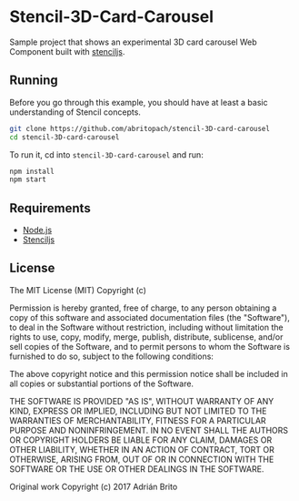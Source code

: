 # Stencil-3D-Card-Carousel

Sample project that shows an experimental 3D card carousel Web Component built with [stenciljs](https://stenciljs.com/).

## Running

Before you go through this example, you should have at least a basic understanding of Stencil concepts.

```bash
git clone https://github.com/abritopach/stencil-3D-card-carousel
cd stencil-3D-card-carousel
```

To run it, cd into `stencil-3D-card-carousel` and run:

```bash
npm install
npm start
```

## Requirements

* [Node.js](http://nodejs.org/)
* [Stenciljs](https://stenciljs.com/)

## License
   
The MIT License (MIT) Copyright (c)

Permission is hereby granted, free of charge, to any person obtaining a copy of this software and associated documentation files (the "Software"), to deal in the Software without restriction, including without limitation the rights to use, copy, modify, merge, publish, distribute, sublicense, and/or sell copies of the Software, and to permit persons to whom the Software is furnished to do so, subject to the following conditions:

The above copyright notice and this permission notice shall be included in all copies or substantial portions of the Software.

THE SOFTWARE IS PROVIDED "AS IS", WITHOUT WARRANTY OF ANY KIND, EXPRESS OR IMPLIED, INCLUDING BUT NOT LIMITED TO THE WARRANTIES OF MERCHANTABILITY, FITNESS FOR A PARTICULAR PURPOSE AND NONINFRINGEMENT. IN NO EVENT SHALL THE AUTHORS OR COPYRIGHT HOLDERS BE LIABLE FOR ANY CLAIM, DAMAGES OR OTHER LIABILITY, WHETHER IN AN ACTION OF CONTRACT, TORT OR OTHERWISE, ARISING FROM, OUT OF OR IN CONNECTION WITH THE SOFTWARE OR THE USE OR OTHER DEALINGS IN THE SOFTWARE.
   
Original work Copyright (c) 2017 Adrián Brito

